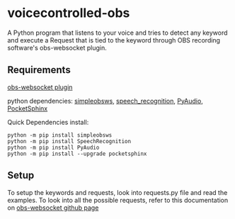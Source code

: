 # voicecontrolled-obs
A Python program that listens to your voice and tries to detect 
any keyword and execute a Request that is tied to the keyword through 
OBS recording software's obs-websocket plugin.

## Requirements
[obs-websocket plugin](https://obsproject.com/forum/resources/obs-websocket-remote-control-obs-studio-from-websockets.466/)

python dependencies:
[simpleobsws](), [speech_recognition](https://pypi.org/project/SpeechRecognition/), [PyAudio](https://pypi.org/project/PyAudio/#description), [PocketSphinx](https://pypi.org/project/pocketsphinx/)

Quick Dependencies install:
```
python -m pip install simpleobsws
python -m pip install SpeechRecognition
python -m pip install PyAudio
python -m pip install --upgrade pocketsphinx
```

## Setup
To setup the keywords and requests, look into requests.py file and read the examples.
To look into all the possible requests, refer to this documentation on 
[obs-websocket github page](https://github.com/Palakis/obs-websocket/blob/4.x-current/docs/generated/protocol.md) 
